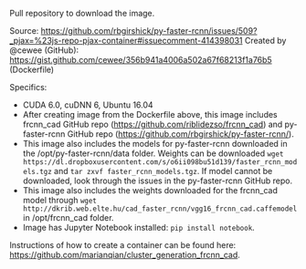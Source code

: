 Pull repository to download the image. 

Source: https://github.com/rbgirshick/py-faster-rcnn/issues/509?_pjax=%23js-repo-pjax-container#issuecomment-414398031
Created by @cewee (GitHub): https://gist.github.com/cewee/356b941a4006a502a67f68213f1a76b5 (Dockerfile)

Specifics:
* CUDA 6.0, cuDNN 6, Ubuntu 16.04
* After creating image from the Dockerfile above, this image includes frcnn_cad GitHub repo (https://github.com/riblidezso/frcnn_cad) and py-faster-rcnn GitHub repo (https://github.com/rbgirshick/py-faster-rcnn/). 
* This image also includes the models for py-faster-rcnn downloaded in the /opt/py-faster-rcnn/data folder. Weights can be downloaded `wget https://dl.dropboxusercontent.com/s/o6ii098bu51d139/faster_rcnn_models.tgz` and `tar zxvf faster_rcnn_models.tgz`. If model cannot be downloaded, look through the issues in the py-faster-rcnn GitHub repo. 
* This image also includes the weights downloaded for the frcnn_cad model through `wget http://dkrib.web.elte.hu/cad_faster_rcnn/vgg16_frcnn_cad.caffemodel` in /opt/frcnn_cad folder. 
* Image has Jupyter Notebook installed: `pip install notebook`. 

Instructions of how to create a container can be found here: https://github.com/marianqian/cluster_generation_frcnn_cad. 
